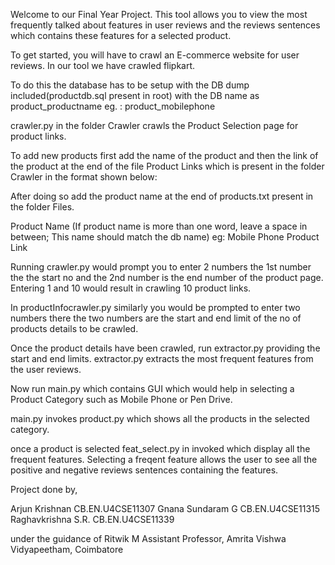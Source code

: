 Welcome to our Final Year Project. This tool allows you to view the most frequently talked about features in user reviews and the reviews sentences which contains these features for a selected product. 

To get started, you will have to crawl an E-commerce website for user reviews. In our tool we have crawled flipkart. 

To do this the database has to be setup with the DB dump included(productdb.sql present in root) with the DB name as product_productname eg. : product_mobilephone

crawler.py in the folder Crawler crawls the Product Selection page for product links.

To add new products first add the name of the product and then the link of the product at the end of the file Product Links which is present in the folder Crawler in the format shown below:

After doing so add the product name at the end of products.txt present in the folder Files. 

Product Name <new line>
(If product name is more than one word, leave a space in between; This name should match the db name) eg: Mobile Phone
Product Link

Running crawler.py would prompt you to enter 2 numbers the 1st number the the start no and the 2nd number is the end number of the product page. Entering 1 and 10 would result in crawling 10 product links.

In productInfocrawler.py similarly you would be prompted to enter two numbers there the two numbers are the start and end limit of the no of products details to be crawled. 

Once the product details have been crawled, run extractor.py providing the start and end limits. 
extractor.py extracts the most frequent features from the user reviews. 

Now run main.py which contains GUI which would help in selecting a Product Category such as Mobile Phone or Pen Drive.

main.py invokes product.py which shows all the products in the selected category. 

once a product is selected feat_select.py in invoked which display all the frequent features. Selecting a freqent feature allows the user to see all the positive and negative reviews sentences containing the features. 

Project done by,

Arjun Krishnan CB.EN.U4CSE11307
Gnana Sundaram G CB.EN.U4CSE11315
Raghavkrishna S.R. CB.EN.U4CSE11339

under the guidance of 
Ritwik M
Assistant Professor,
Amrita Vishwa Vidyapeetham,
Coimbatore

